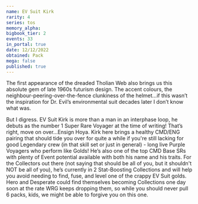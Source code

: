 ```yaml
---
name: EV Suit Kirk
rarity: 4
series: tos
memory_alpha:
bigbook_tier: 2
events: 33
in_portal: true
date: 12/12/2022
obtained: Pack
mega: false
published: true
---
```


The first appearance of the dreaded Tholian Web also brings us this absolute gem of late 1960s futurism design. The accent colours, the neighbour-peering-over-the-fence clunkiness of the helmet…if this wasn’t the inspiration for Dr. Evil’s environmental suit decades later I don’t know what was.

But I digress. EV Suit Kirk is more than a man in an interphase loop, he debuts as the number 1 Super Rare Voyager at the time of writing! That’s right, move on over…Ensign Hoya. Kirk here brings a healthy CMD/ENG pairing that should tide you over for quite a while if you're still lacking for good Legendary crew (in that skill set or just in general) - long live Purple Voyagers who perform like Golds! He’s also one of the top CMD Base SRs with plenty of Event potential available with both his name and his traits. For the Collectors out there (not saying that should be all of you, but it shouldn't NOT be all of you), he’s currently in 2 Stat-Boosting Collections and will help you avoid needing to find, fuse, and level one of the crappy EV Suit golds. Hero and Desperate could find themselves becoming Collections one day soon at the rate WRG keeps dropping them, so while you should never pull 6 packs, kids, we might be able to forgive you on this one.
